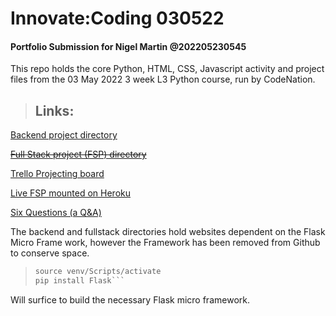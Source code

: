 # Innovate:Coding 030522
#### Portfolio Submission for Nigel Martin @202205230545

This repo holds the core Python, HTML, CSS, Javascript activity and project files from the 03 May 2022 3 week L3 Python course, run by CodeNation.

> Links:
> -
>
[Backend project directory](./backend_project/)

~~[Full Stack project (FSP) directory](./fullstack_project/)~~

[Trello Projecting board](https://trello.com/b/SCqQAfYA/fsp-full-stack-project)

[Live FSP mounted on Heroku](https://fsp-movie.herokuapp.com/)

[Six Questions (a Q&A)](imho_assignment/Innovate%20Assignment%20Nigel%20Martin.pdf)

The backend and fullstack directories hold websites dependent on the Flask Micro Frame work, however the Framework has been removed from Github to conserve space.

> ```python -m venv
> source venv/Scripts/activate
> pip install Flask```

Will surfice to build the necessary Flask micro framework.